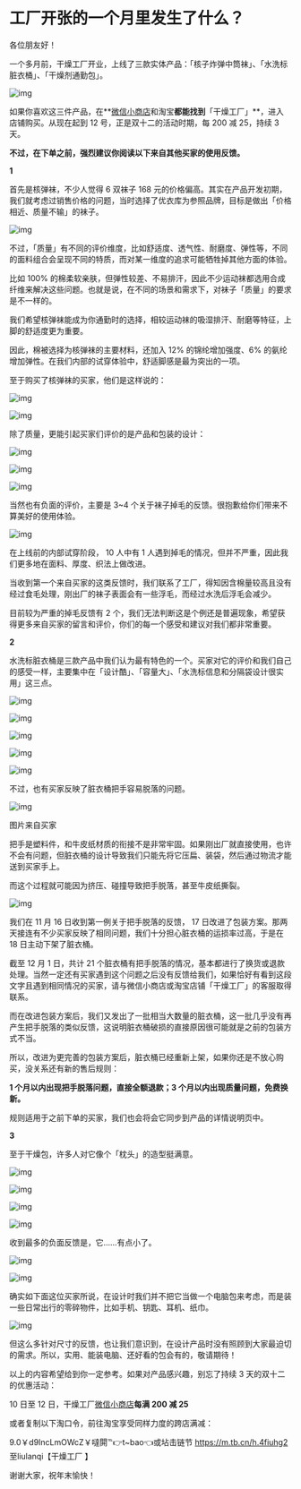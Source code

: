 # 工厂开张的一个月里发生了什么？

各位朋友好！

一个多月前，干燥工厂开业，上线了三款实体产品：「核子炸弹中筒袜」、「水洗标脏衣桶」、「干燥剂通勤包」。



![img](https://i.loli.net/2021/10/04/xJlgBHn3ZCk5oqX.png)

如果你喜欢这三件产品，在**[微信小商店](https://wemp.app/posts/56c62275-f854-48cc-80cd-78fa1664f0ef)和淘宝**都能找到**「干燥工厂」**，进入店铺购买。从现在起到 12 号，正是双十二的活动时期，每 200 减 25，持续 3 天。

**不过，在下单之前，强烈建议你阅读以下来自其他买家的使用反馈。**



 **1** 

首先是核弹袜，不少人觉得 6 双袜子 168 元的价格偏高。其实在产品开发初期，我们就考虑过销售价格的问题，当时选择了优衣库为参照品牌，目标是做出「价格相近、质量不输」的袜子。

![img](https://i.loli.net/2021/10/04/hGYOoKCZUSl8xr6.jpg)

不过，「质量」有不同的评价维度，比如舒适度、透气性、耐磨度、弹性等，不同的面料组合会呈现不同的特质，而对某一维度的追求可能牺牲掉其他方面的体验。

比如 100% 的棉柔软亲肤，但弹性较差、不易排汗，因此不少运动袜都选用合成纤维来解决这些问题。也就是说，在不同的场景和需求下，对袜子「质量」的要求是不一样的。

我们希望核弹袜能成为你通勤时的选择，相较运动袜的吸湿排汗、耐磨等特征，上脚的舒适度更为重要。

因此，棉被选择为核弹袜的主要材料，还加入 12% 的锦纶增加强度、6% 的氨纶增加弹性。在我们内部的试穿体验中，舒适脚感是最为突出的一项。

至于购买了核弹袜的买家，他们是这样说的：

![img](https://i.loli.net/2021/10/04/1mkclLZTpan3DIj.png)

![img](https://i.loli.net/2021/10/04/Ox7E6DkPGcZCIXN.jpg)

除了质量，更能引起买家们评价的是产品和包装的设计：

![img](https://i.loli.net/2021/10/04/mkTbxHzPFuABqW7.png)

![img](https://i.loli.net/2021/10/04/vjZRyOoKXMSkVdL.png)

![img](https://mmbiz.qpic.cn/mmbiz_png/SlOqFKqEO4H7Kf4oQYQdhIpPxPqdIUKo3hwiaQCl5x7ZqFGtXCPlu6Xlibq0SkQptVfibLcGN1NPmRWqocJB8upyw/640?wx_fmt=png)

当然也有负面的评价，主要是 3~4 个关于袜子掉毛的反馈。很抱歉给你们带来不算美好的使用体验。

![img](https://i.loli.net/2021/10/04/IDZRdiG1xfCJPko.png)

在上线前的内部试穿阶段， 10 人中有 1 人遇到掉毛的情况，但并不严重，因此我们更多地在面料、厚度、织法上做改进。

当收到第一个来自买家的这类反馈时，我们联系了工厂，得知因含棉量较高且没有经过食毛处理，刚出厂的袜子表面会有一些浮毛，而经过水洗后浮毛会减少。

目前较为严重的掉毛反馈有 2 个，我们无法判断这是个例还是普遍现象，希望获得更多来自买家的留言和评价，你们的每一个感受和建议对我们都非常重要。



 **2** 

水洗标脏衣桶是三款产品中我们认为最有特色的一个。买家对它的评价和我们自己的感受一样，主要集中在「设计酷」、「容量大」、「水洗标信息和分隔袋设计很实用」这三点。

![img](https://i.loli.net/2021/10/04/MB1nTgIKzRYJw5N.png)

![img](https://i.loli.net/2021/10/04/ezBOTsfnwFoQ8Wm.png)

![img](https://i.loli.net/2021/10/04/cCd7nVtwR6M9q2g.png)

![img](https://i.loli.net/2021/10/04/8j2xSTAYhNcy5ws.png)

![img](https://i.loli.net/2021/10/04/3kqDAhHdRciECNX.png)

不过，也有买家反映了脏衣桶把手容易脱落的问题。

![img](https://i.loli.net/2021/10/04/b28coxtUPy5es6S.jpg)

图片来自买家

把手是塑料件，和牛皮纸材质的衔接不是非常牢固。如果刚出厂就直接使用，也许不会有问题，但脏衣桶的设计导致我们只能先将它压扁、装袋，然后通过物流才能送到买家手上。

而这个过程就可能因为挤压、碰撞导致把手脱落，甚至牛皮纸撕裂。

![img](https://i.loli.net/2021/10/04/q1DHgzjSeC5mtnI.gif)

我们在 11 月 16 日收到第一例关于把手脱落的反馈， 17 日改进了包装方案。那两天接连有不少买家反映了相同问题，我们十分担心脏衣桶的运损率过高，于是在 18 日主动下架了脏衣桶。

截至 12 月 1 日，共计 21 个脏衣桶有把手脱落的情况，基本都进行了换货或退款处理。当然一定还有买家遇到这个问题之后没有反馈给我们，如果恰好有看到这段文字且遇到相同情况的买家，请与微信小商店或淘宝店铺「干燥工厂」的客服取得联系。

而在改进包装方案后，我们又发出了一批相当大数量的脏衣桶，这一批几乎没有再产生把手脱落的类似反馈，这说明脏衣桶破损的直接原因很可能就是之前的包装方式不当。

所以，改进为更完善的包装方案后，脏衣桶已经重新上架，如果你还是不放心购买，没关系还有新的售后规则：

**1 个月以内出现把手脱落问题，直接全额退款；3 个月以内出现质量问题，免费换新。**

规则适用于之前下单的买家，我们也会将会它同步到产品的详情说明页中。



 **3** 

至于干燥包，许多人对它像个「枕头」的造型挺满意。

![img](https://mmbiz.qpic.cn/mmbiz_jpg/SlOqFKqEO4H7Kf4oQYQdhIpPxPqdIUKoj9pXnmM6rY4n6DVWjXZ8H4qbWJcTrKE6jy5jTAWxicytRlX1q96TibFQ/640?wx_fmt=jpeg)

![img](https://mmbiz.qpic.cn/mmbiz_jpg/SlOqFKqEO4H7Kf4oQYQdhIpPxPqdIUKoUWLW7zzpIoQvwwqr1OYDPnrRzBkVnDBdCkAMWFr7B5LZa8tcQgtdbQ/640?wx_fmt=jpeg)

![img](https://mmbiz.qpic.cn/mmbiz_jpg/SlOqFKqEO4H7Kf4oQYQdhIpPxPqdIUKowU4xve5KGqSS1U3LH9hN6wQU93urxXibxuHrcnLQ3FApiaKNheHgtPsQ/640?wx_fmt=jpeg)

![img](https://i.loli.net/2021/10/04/zOV6RZlXh5a14Ls.jpg)

收到最多的负面反馈是，它……有点小了。

![img](https://i.loli.net/2021/10/04/Z5SVRplLsINqJTz.jpg)

![img](https://i.loli.net/2021/10/04/KWiauYTzfMe6wmv.png)

确实如下面这位买家所说，在设计时我们并不把它当做一个电脑包来考虑，而是装一些日常出行的零碎物件，比如手机、钥匙、耳机、纸巾。

![img](https://i.loli.net/2021/10/04/64YlbgRC2iD5JBU.png)

但这么多针对尺寸的反馈，也让我们意识到，在设计产品时没有照顾到大家最迫切的需求。所以，实用、能装电脑、还好看的包会有的，敬请期待！

以上的内容希望给到你一定参考。如果对产品感兴趣，别忘了持续 3 天的双十二的优惠活动：

10 日至 12 日，干燥工厂[微信小商店](https://wemp.app/posts/56c62275-f854-48cc-80cd-78fa1664f0ef)**每满 200 减 25**

或者复制以下淘口令，前往淘宝享受同样力度的跨店满减：

9.0￥d9IncLmOWcZ￥噠閞℡👉t~bao👈或坫击链节 https://m.tb.cn/h.4fiuhg2 至liulanqi【干燥工厂   】

谢谢大家，祝年末愉快！
